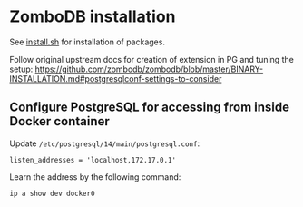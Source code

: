 # ZomboDB installation

See [install.sh](install.sh) for installation of packages.

Follow original upstream docs for creation of extension in PG and tuning the setup: https://github.com/zombodb/zombodb/blob/master/BINARY-INSTALLATION.md#postgresqlconf-settings-to-consider

## Configure PostgreSQL for accessing from inside Docker container

Update `/etc/postgresql/14/main/postgresql.conf`:
```
listen_addresses = 'localhost,172.17.0.1'
```

Learn the address by the following command:
```
ip a show dev docker0
```
